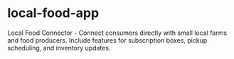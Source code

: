 # local-food-app
Local Food Connector - Connect consumers directly with small local farms and food producers. Include features for subscription boxes, pickup scheduling, and inventory updates.
